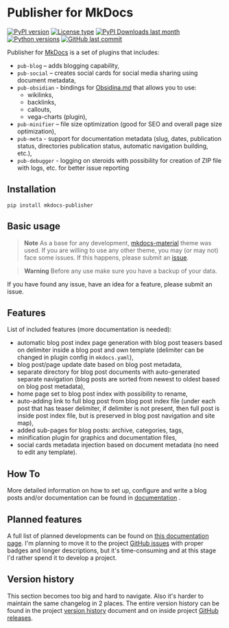 # Publisher for MkDocs

[![PyPI version](https://img.shields.io/pypi/v/mkdocs-publisher?logo=pypi&style=plastic)](https://pypi.org/project/mkdocs-publisher/)
[![License type](https://img.shields.io/pypi/l/mkdocs-publisher?logo=pypi&style=plastic)](https://opensource.org/license/mit/)
[![PyPI Downloads last month](https://img.shields.io/pypi/dm/mkdocs-publisher?logo=pypi&style=plastic)](https://pypistats.org/search/mkdocs-publisher)
[![Python versions](https://img.shields.io/pypi/pyversions/mkdocs-publisher?logo=python&style=plastic)](https://www.python.org)
[![GitHub last commit](https://img.shields.io/github/last-commit/mkusz/mkdocs-publisher?logo=github&style=plastic)](https://github.com/mkusz/mkdocs-publisher/commits/main)

Publisher for [MkDocs](https://www.mkdocs.org/) is a set of plugins that includes:

- `pub-blog` – adds blogging capability,
- `pub-social` – creates social cards for social media sharing using document metadata,
- `pub-obsidian` - bindings for [Obsidina.md](https://obsidian.md) that allows you to use:
  - wikilinks,
  - backlinks,
  - callouts,
  - vega-charts (plugin),
- `pub-minifier` – file size optimization (good for SEO and overall page size optimization),
- `pub-meta` - support for documentation metadata (slug, dates, publication status, directories publication status, automatic navigation building, etc.),
- `pub-debugger` - logging on steroids with possibility for creation of ZIP file with logs, etc. for better issue reporting

## Installation

```commandline
pip install mkdocs-publisher
```

## Basic usage

> **Note**
> As a base for any development, [mkdocs-material](https://squidfunk.github.io/mkdocs-material/) theme was used. If you are willing to use any other theme, you may (or may not) face some issues. If this happens, please submit an [issue](https://github.com/mkusz/mkdocs-publisher/issues).

> **Warning**
> Before any use make sure you have a backup of your data.

If you have found any issue, have an idea for a feature, please submit an issue.

## Features

List of included features (more documentation is needed):

- automatic blog post index page generation with blog post teasers based on delimiter inside a blog post and own template (delimiter can be changed in plugin config in `mkdocs.yaml`),
- blog post/page update date based on blog post metadata,
- separate directory for blog post documents with auto-generated separate navigation (blog posts are sorted from newest to oldest based on blog post metadata),
- home page set to blog post index with possibility to rename,
- auto-adding link to full blog post from blog post index file (under each post that has teaser delimiter, if delimiter is not present, then full post is inside post index file, but is preserved in blog post navigation and site map),
- added sub-pages for blog posts: archive, categories, tags,
- minification plugin for graphics and documentation files,
- social cards metadata injection based on document metadata (no need to edit any template).

## How To

More detailed information on how to set up, configure and write a blog posts and/or documentation can be found in [documentation](https://mkusz.github.io/mkdocs-publisher/) .

## Planned features

A full list of planned developments can be found on [this documentation page](https://mkusz.github.io/mkdocs-publisher/development/other/backlog/). I'm planning to move it to the project [GitHub issues](https://github.com/mkusz/mkdocs-publisher/issues) with proper badges and longer descriptions, but it's time-consuming and at this stage I'd rather spend it to develop a project.

## Version history

This section becomes too big and hard to navigate. Also it's harder to maintain the same changelog in 2 places. The entire version history can be found in the project [version history](https://mkusz.github.io/mkdocs-publisher/development/changelog/) document and on inside project [GitHub releases](https://github.com/mkusz/mkdocs-publisher/releases).
